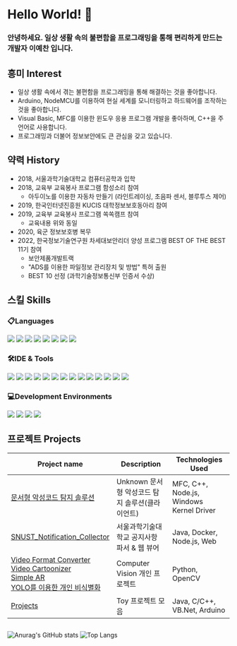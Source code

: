# Hello World! 👋

### 안녕하세요. 일상 생활 속의 불편함을 프로그래밍을 통해 편리하게 만드는 개발자 이예찬 입니다.

## 흥미 Interest
- 일상 생활 속에서 겪는 불편함을 프로그래밍을 통해 해결하는 것을 좋아합니다.
- Arduino, NodeMCU를 이용하여 현실 세계를 모니터링하고 하드웨어를 조작하는 것을 좋아합니다.
- Visual Basic, MFC를 이용한 윈도우 응용 프로그램 개발을 좋아하며, C++을 주 언어로 사용합니다.
- 프로그래밍과 더불어 정보보안에도 큰 관심을 갖고 있습니다.

## 약력 History
- 2018, 서울과학기술대학교 컴퓨터공학과 입학
- 2018, 교육부 교육봉사 프로그램 함성소리 참여
  - 아두이노를 이용한 자동차 만들기 (라인트레이싱, 초음파 센서, 블루투스 제어)
- 2019, 한국인터넷진흥원 KUCIS 대학정보보호동아리 참여
- 2019, 교육부 교육봉사 프로그램 쏙쏙캠프 참여
  - 교육내용 위와 동일
- 2020, 육군 정보보호병 복무
- 2022, 한국정보기술연구원 차세대보안리더 양성 프로그램 BEST OF THE BEST 11기 참여
  - 보안제품개발트랙
  - "ADS를 이용한 파일정보 관리장치 및 방법" 특허 출원
  - BEST 10 선정 (과학기술정보통신부 인증서 수상)

## 스킬 Skills
### 📋Languages
<div>
  <img src="https://img.shields.io/badge/C-A8B9CC?style=for-the-badge&logo=C&logoColor=white">
  <img src="https://img.shields.io/badge/C++-00599C?style=for-the-badge&logo=c%2B%2B&logoColor=white"/>
  <img src="https://img.shields.io/badge/visualbasic-512BD4?style=for-the-badge&logo=visualbasic&logoColor=white">
  <img src="https://img.shields.io/badge/python-3776AB?style=for-the-badge&logo=python&logoColor=white">
  <img src="https://img.shields.io/badge/java-007396?style=for-the-badge&logo=java&logoColor=white">
  <img src="https://img.shields.io/badge/javascript-F7DF1E?style=for-the-badge&logo=javascript&logoColor=white">
  <img src="https://img.shields.io/badge/nodedotjs-339933?style=for-the-badge&logo=nodedotjs&logoColor=white">
  <img src="https://img.shields.io/badge/arduino-00878F?style=for-the-badge&logo=arduino&logoColor=white">
</div>

### 🛠️IDE & Tools
<div>
  <img src="https://img.shields.io/badge/visualstudio-5C2D91?style=for-the-badge&logo=visualstudio&logoColor=white">
  <img src="https://img.shields.io/badge/visualstudiocode-007ACC?style=for-the-badge&logo=visualstudiocode&logoColor=white">
  <img src="https://img.shields.io/badge/eclipseide-2C2255?style=for-the-badge&logo=eclipseide&logoColor=white">
  <img src="https://img.shields.io/badge/androidstudio-3DDC84?style=for-the-badge&logo=androidstudio&logoColor=white">
  <img src="https://img.shields.io/badge/notepadplusplus-90E59A?style=for-the-badge&logo=notepadplusplus&logoColor=white">
  <img src="https://img.shields.io/badge/sublimetext-FF9800?style=for-the-badge&logo=sublimetext&logoColor=white">
  <img src="https://img.shields.io/badge/vim-019733?style=for-the-badge&logo=vim&logoColor=white">
  <img src="https://img.shields.io/badge/vmware-607078?style=for-the-badge&logo=vmware&logoColor=white">
  <img src="https://img.shields.io/badge/googlecolab-F9AB00?style=for-the-badge&logo=googlecolab&logoColor=white">
  <img src="https://img.shields.io/badge/git-F05032?style=for-the-badge&logo=git&logoColor=white">
  <img src="https://img.shields.io/badge/notion-000000?style=for-the-badge&logo=notion&logoColor=white">
  <img src="https://img.shields.io/badge/sqlite-003B57?style=for-the-badge&logo=sqlite&logoColor=white">
  <img src="https://img.shields.io/badge/mysql-4479A1?style=for-the-badge&logo=mysql&logoColor=white">
  <img src="https://img.shields.io/badge/docker-2496ED?style=for-the-badge&logo=docker&logoColor=white">
</div>

### 💻Development Environments
<div>
  <img src="https://img.shields.io/badge/windows-0078D4?style=for-the-badge&logo=windows&logoColor=white">
  <img src="https://img.shields.io/badge/linux-FCC624?style=for-the-badge&logo=linux&logoColor=white">
  <img src="https://img.shields.io/badge/kalilinux-557C94?style=for-the-badge&logo=kalilinux&logoColor=white">
  <img src="https://img.shields.io/badge/ubuntu-E95420?style=for-the-badge&logo=ubuntu&logoColor=white">
</div>

## 프로젝트 Projects
| Project name                   | Description                    | Technologies Used |
|--------------------------------|--------------------------------|------|
| [문서형 악성코드 탐지 솔루션](https://github.com/ehn1225/No-Spear_Client) | Unknown 문서형 악성코드 탐지 솔루션(클라이언트) | MFC, C++, Node.js, Windows Kernel Driver |
| [SNUST_Notification_Collector](https://github.com/ehn1225/SNUST_Notification_Collector) | 서울과학기술대학교 공지사항 파서 & 웹 뷰어 | Java, Docker, Node.js, Web |
| [Video Format Converter](https://github.com/ehn1225/VideoFormatConverter) <br> [Video Cartoonizer](https://github.com/ehn1225/VideoCartoonizer) <br> [Simple AR](https://github.com/ehn1225/OpenCV_SimpleAR) <br> [YOLO를 이용한 개인 비식별화](https://github.com/ehn1225/Video_De-identification) | Computer Vision 개인 프로젝트 |Python, OpenCV|
| [Projects](https://github.com/ehn1225/Projects) | Toy 프로젝트 모음 | Java, C/C++, VB.Net, Arduino |

## 
![Anurag's GitHub stats](https://github-readme-stats.vercel.app/api?username=ehn1225&show_icons=true&theme=radical&hide=issues)
![Top Langs](https://github-readme-stats.vercel.app/api/top-langs/?username=ehn1225&layout=compact&theme=radical&exclude_repo=NLP,cv_tutorial)
